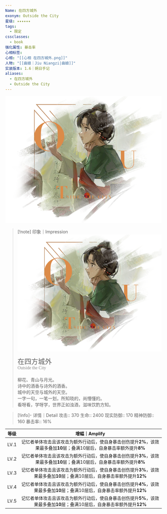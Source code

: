 ```yaml
---
Name: 在四方城外
exonym: Outside the City
星级: ✦✦✦✦✦✦
tags:
  - 限定
cssclasses:
  - book
强化属性: 暴击率
心相标签: 
心相: "[[心相 在四方城外.png]]"
人物: "[[曲娘｜Jiu Niangzi|曲娘]]"
实装版本: 1.6｜朔日手记
aliases:
  - 在四方城外
  - Outside the City
---
```

![cover](assets/在四方城外｜Outside%20the%20City.assets/心相%20在四方城外.png)

> [!note] 印象｜Impression
> ![心相|inlL|300](assets/在四方城外｜Outside%20the%20City.assets/心相%20在四方城外.png)
> <p style="font-family: '家族宋', sans-serif; font-size: 22px; line-height: 0.75; text-indent: 0;">在四方城外<br><span style="font-family: serif; font-size: 14px; color: #888888;">Outside the City</span></p>
> 
> 柳花、青山与月光。  
> 诗中的酒香与诗外的酒香。  
> 城中的天空与城外的天空。  
> 一字一句，一笔一划，所知晓的，尚懵懂的。  
> 看呀看，学呀学，世界正如浊酒，滋味饮酌方知。

> [!info]- 详情｜Detail
> 攻击:: 370
> 生命:: 2400
> 现实防御:: 170
> 精神防御:: 160
> 暴击率:: 16%

|  等级  |                                增幅｜Amplify                                |
| :--: | :----------------------------------------------------------------------: |
| LV.1 | 记忆者单体攻击且该攻击为额外行动后，使自身暴击创伤提升**2%**，该效果最多叠加**10**层；叠满10层后，自身暴击率额外提升**8%**  |
| LV.2 | 记忆者单体攻击且该攻击为额外行动后，使自身暴击创伤提升**3%**，该效果最多叠加**10**层；叠满10层后，自身暴击率额外提升**8%**  |
| LV.3 | 记忆者单体攻击且该攻击为额外行动后，使自身暴击创伤提升**3%**，该效果最多叠加**10**层；叠满10层后，自身暴击率额外提升**12%** |
| LV.4 | 记忆者单体攻击且该攻击为额外行动后，使自身暴击创伤提升**4%**，该效果最多叠加**10**层；叠满10层后，自身暴击率额外提升**12%** |
| LV.5 | 记忆者单体攻击且该攻击为额外行动后，使自身暴击创伤提升**5%**，该效果最多叠加**10**层；叠满10层后，自身暴击率额外提升**12%** |
